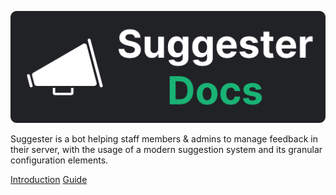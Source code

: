 ![Suggester's Logo](/images/docs-banner.png)

Suggester is a bot helping staff members & admins to manage feedback in their server, with the usage of a modern suggestion system and its granular configuration elements.

[Introduction](topics/onboarding.md)
[Guide](beginner-guide.md)
